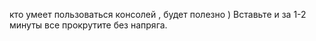 кто умеет пользоваться консолей , будет полезно ) Вставьте и за 1-2 минуты все прокрутите без напряга.
